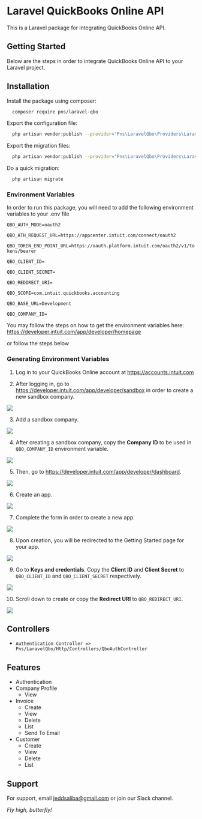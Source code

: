 
# Laravel QuickBooks Online API
This is a Laravel package for integrating QuickBooks Online API.
## Getting Started
Below are the steps in order to integrate QuickBooks Online API to your Laravel project.
## Installation
Install the package using composer:

```bash
  composer require pns/laravel-qbo
```

Export the configuration file:

```bash
  php artisan vendor:publish --provider="Pns\LaravelQbo\Providers\LaravelQboServiceProvider" --tag="config"
```

Export the migration files:

```bash
  php artisan vendor:publish --provider="Pns\LaravelQbo\Providers\LaravelQboServiceProvider" --tag="migrations"
```

Do a quick migration:

```bash
  php artisan migrate
```

### Environment Variables
In order to run this package, you will need to add the following environment variables to your .env file

`QBO_AUTH_MODE=oauth2`

`QBO_ATH_REQUEST_URL=https://appcenter.intuit.com/connect/oauth2`

`QBO_TOKEN_END_POINT_URL=https://oauth.platform.intuit.com/oauth2/v1/tokens/bearer`

`QBO_CLIENT_ID=`

`QBO_CLIENT_SECRET=`

`QBO_REDIRECT_URI=`

`QBO_SCOPE=com.intuit.quickbooks.accounting`

`QBO_BASE_URL=Development`

`QBO_COMPANY_ID=`

You may follow the steps on how to get the environment variables here:
https://developer.intuit.com/app/developer/homepage

or follow the steps below

### Generating Environment Variables
1. Log in to your QuickBooks Online account at https://accounts.intuit.com

2. After logging in, go to https://developer.intuit.com/app/developer/sandbox in order to create a new sandbox company.

<img src="https://raw.github.com/jeddsaliba/laravel-qbo/master/src/assets/installation/step-1.JPG?sanitize=true"/>

3. Add a sandbox company.

<img src="https://raw.github.com/jeddsaliba/laravel-qbo/master/src/assets/installation/step-2.JPG?sanitize=true"/>

4. After creating a sandbox company, copy the **Company ID** to be used in `QBO_COMPANY_ID` environment variable.

<img src="https://raw.github.com/jeddsaliba/laravel-qbo/master/src/assets/installation/step-3.JPG?sanitize=true"/>

5. Then, go to https://developer.intuit.com/app/developer/dashboard.

<img src="https://raw.github.com/jeddsaliba/laravel-qbo/master/src/assets/installation/step-4.JPG?sanitize=true"/>

6. Create an app.

<img src="https://raw.github.com/jeddsaliba/laravel-qbo/master/src/assets/installation/step-5.JPG?sanitize=true"/>

7. Complete the form in order to create a new app.

<img src="https://raw.github.com/jeddsaliba/laravel-qbo/master/src/assets/installation/step-6.JPG?sanitize=true"/>

8. Upon creation, you will be redirected to the Getting Started page for your app.

<img src="https://raw.github.com/jeddsaliba/laravel-qbo/master/src/assets/installation/step-7.JPG?sanitize=true"/>

9. Go to **Keys and credentials**. Copy the **Client ID** and **Client Secret** to `QBO_CLIENT_ID` and `QBO_CLIENT_SECRET` respectively.

<img src="https://raw.github.com/jeddsaliba/laravel-qbo/master/src/assets/installation/step-8.JPG?sanitize=true"/>

10. Scroll down to create or copy the **Redirect URI** to `QBO_REDIRECT_URI`.

<img src="https://raw.github.com/jeddsaliba/laravel-qbo/master/src/assets/installation/step-9.JPG?sanitize=true"/>


## Controllers

- `Authentication Controller => Pns/LaravelQbo/Http/Controllers/QboAuthController`

## Features

- Authentication
- Company Profile
    * View
- Invoice
    * Create
    * View
    * Delete
    * List
    * Send To Email
- Customer
    * Create
    * View
    * Delete
    * List
## Support
For support, email jeddsaliba@gmail.com or join our Slack channel.

*Fly high, butterfly! <img src="https://raw.github.com/jeddsaliba/laravel-qbo/master/src/assets/icons/butterfly.svg?sanitize=true" height="14">*